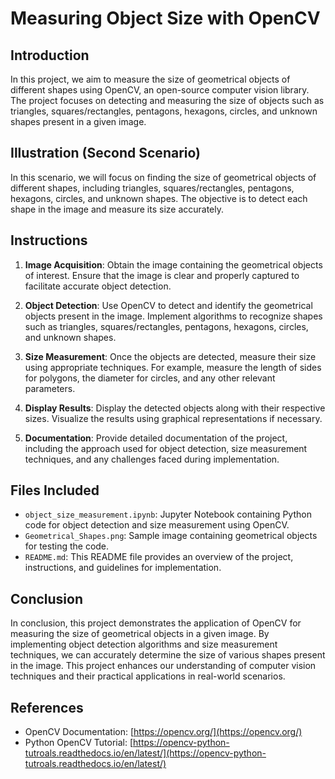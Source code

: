 # Measuring Object Size with OpenCV

## Introduction

In this project, we aim to measure the size of geometrical objects of different shapes using OpenCV, an open-source computer vision library. The project focuses on detecting and measuring the size of objects such as triangles, squares/rectangles, pentagons, hexagons, circles, and unknown shapes present in a given image.

## Illustration (Second Scenario)

In this scenario, we will focus on finding the size of geometrical objects of different shapes, including triangles, squares/rectangles, pentagons, hexagons, circles, and unknown shapes. The objective is to detect each shape in the image and measure its size accurately.

## Instructions

1. **Image Acquisition**: Obtain the image containing the geometrical objects of interest. Ensure that the image is clear and properly captured to facilitate accurate object detection.

2. **Object Detection**: Use OpenCV to detect and identify the geometrical objects present in the image. Implement algorithms to recognize shapes such as triangles, squares/rectangles, pentagons, hexagons, circles, and unknown shapes.

3. **Size Measurement**: Once the objects are detected, measure their size using appropriate techniques. For example, measure the length of sides for polygons, the diameter for circles, and any other relevant parameters.

4. **Display Results**: Display the detected objects along with their respective sizes. Visualize the results using graphical representations if necessary.

5. **Documentation**: Provide detailed documentation of the project, including the approach used for object detection, size measurement techniques, and any challenges faced during implementation.

## Files Included

- `object_size_measurement.ipynb`: Jupyter Notebook containing Python code for object detection and size measurement using OpenCV.
- `Geometrical_Shapes.png`: Sample image containing geometrical objects for testing the code.
- `README.md`: This README file provides an overview of the project, instructions, and guidelines for implementation.

## Conclusion

In conclusion, this project demonstrates the application of OpenCV for measuring the size of geometrical objects in a given image. By implementing object detection algorithms and size measurement techniques, we can accurately determine the size of various shapes present in the image. This project enhances our understanding of computer vision techniques and their practical applications in real-world scenarios.

## References

- OpenCV Documentation: [https://opencv.org/](https://opencv.org/)
- Python OpenCV Tutorial: [https://opencv-python-tutroals.readthedocs.io/en/latest/](https://opencv-python-tutroals.readthedocs.io/en/latest/)
